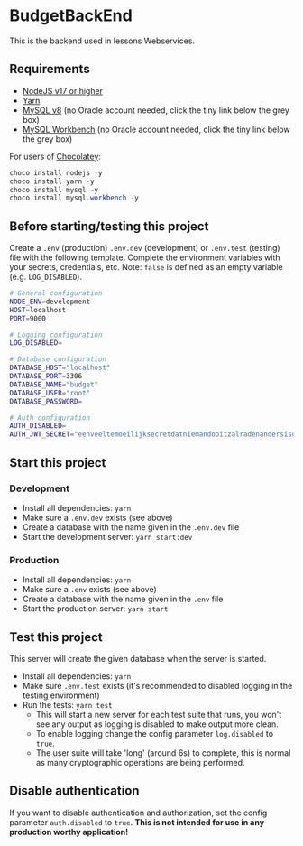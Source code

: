 # BudgetBackEnd

This is the backend used in lessons Webservices.

## Requirements

- [NodeJS v17 or higher](https://nodejs.org/)
- [Yarn](https://yarnpkg.com/)
- [MySQL v8](https://dev.mysql.com/downloads/windows/installer/8.0.html) (no Oracle account needed, click the tiny link below the grey box)
- [MySQL Workbench](https://dev.mysql.com/downloads/workbench/) (no Oracle account needed, click the tiny link below the grey box)

For users of [Chocolatey](https://chocolatey.org/):

```powershell
choco install nodejs -y
choco install yarn -y
choco install mysql -y
choco install mysql.workbench -y
```

## Before starting/testing this project

Create a `.env` (production) `.env.dev` (development) or `.env.test` (testing) file with the following template.
Complete the environment variables with your secrets, credentials, etc. Note: `false` is defined as an
empty variable (e.g. `LOG_DISABLED`).

```bash
# General configuration
NODE_ENV=development
HOST=localhost
PORT=9000

# Logging configuration
LOG_DISABLED=

# Database configuration
DATABASE_HOST="localhost"
DATABASE_PORT=3306
DATABASE_NAME="budget"
DATABASE_USER="root"
DATABASE_PASSWORD=

# Auth configuration
AUTH_DISABLED=
AUTH_JWT_SECRET="eenveeltemoeilijksecretdatniemandooitzalradenandersisdesitegehacked"
```

## Start this project

### Development

- Install all dependencies: `yarn`
- Make sure a `.env.dev` exists (see above)
- Create a database with the name given in the `.env.dev` file
- Start the development server: `yarn start:dev`

### Production

- Install all dependencies: `yarn`
- Make sure a `.env` exists (see above)
- Create a database with the name given in the `.env` file
- Start the production server: `yarn start`

## Test this project

This server will create the given database when the server is started.

- Install all dependencies: `yarn`
- Make sure `.env.test` exists (it's recommended to disabled logging in the testing environment)
- Run the tests: `yarn test`
  - This will start a new server for each test suite that runs, you won't see any output as logging is disabled to make output more clean.
  - To enable logging change the config parameter `log.disabled` to `true`.
  - The user suite will take 'long' (around 6s) to complete, this is normal as many cryptographic operations are being performed.

## Disable authentication

If you want to disable authentication and authorization, set the config parameter `auth.disabled` to `true`. **This is not intended
for use in any production worthy application!**
